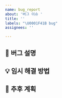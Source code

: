 ```yaml
---
name: bug_report
about: '버그 이슈 '
title: ''
labels: "\U0001F41B bug"
assignees: ''

---
```


## 🐛 버그 설명

## 💡 임시 해결 방법
<!-- 현재 우회한 방식을 작성합니다--> 

## 🔧 추후 계획
